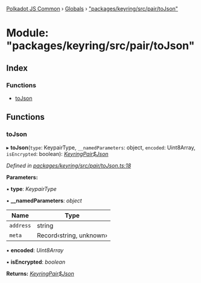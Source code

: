 [Polkadot JS Common](../README.md) › [Globals](../globals.md) › ["packages/keyring/src/pair/toJson"](_packages_keyring_src_pair_tojson_.md)

# Module: "packages/keyring/src/pair/toJson"

## Index

### Functions

* [toJson](_packages_keyring_src_pair_tojson_.md#tojson)

## Functions

###  toJson

▸ **toJson**(`type`: KeypairType, `__namedParameters`: object, `encoded`: Uint8Array, `isEncrypted`: boolean): *[KeyringPair$Json](../interfaces/_packages_keyring_src_types_.keyringpair_json.md)*

*Defined in [packages/keyring/src/pair/toJson.ts:18](https://github.com/polkadot-js/common/blob/64510af8/packages/keyring/src/pair/toJson.ts#L18)*

**Parameters:**

▪ **type**: *KeypairType*

▪ **__namedParameters**: *object*

Name | Type |
------ | ------ |
`address` | string |
`meta` | Record‹string, unknown› |

▪ **encoded**: *Uint8Array*

▪ **isEncrypted**: *boolean*

**Returns:** *[KeyringPair$Json](../interfaces/_packages_keyring_src_types_.keyringpair_json.md)*
